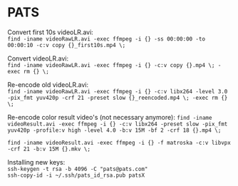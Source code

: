 # PATS


Convert first 10s videoLR.avi:  
`find -iname videoRawLR.avi -exec ffmpeg -i {} -ss 00:00:00 -to 00:00:10 -c:v copy {}_first10s.mp4 \;` 

Convert videoLR.avi:  
`find -iname videoRawLR.avi -exec ffmpeg -i {} -c:v copy {}.mp4 \; -exec rm {} \;` 

Re-encode old videoLR.avi:  
`find -iname videoRawLR.avi -exec ffmpeg -i {} -c:v libx264 -level 3.0 -pix_fmt yuv420p -crf 21 -preset slow {}_reencoded.mp4 \; -exec rm {} \;` 

Re-encode color result video's (not necessary anymore):
`find -iname videoResult.avi -exec ffmpeg -i {} -c:v libx264 -preset slow -pix_fmt yuv420p -profile:v high -level 4.0 -b:v 15M -bf 2 -crf 18 {}.mp4 \;`

`find -iname videoResult.avi -exec ffmpeg -i {} -f matroska -c:v libvpx -crf 21 -b:v 15M {}.mkv \;` 


Installing new keys:  
`ssh-keygen -t rsa -b 4096 -C "pats@pats.com"`  
`ssh-copy-id -i ~/.ssh/pats_id_rsa.pub patsX`
